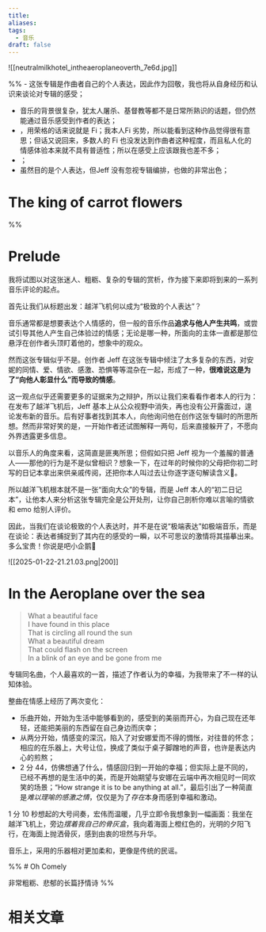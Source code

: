 ```yaml
---
title: 
aliases: 
tags:
  - 音乐
draft: false
---
```


![[neutralmilkhotel_intheaeroplaneoverth_7e6d.jpg]]


%% - 这张专辑是作曲者自己的个人表达，因此作为回敬，我也将从自身经历和认识来谈论对专辑的感受；
- 音乐的背景很复杂，犹太人屠杀、基督教等都不是日常所熟识的话题，但仍然能通过音乐感受到作者的表达；
- ，用荣格的话来说就是 Fi；我本人Fi 劣势，所以能看到这种作品觉得很有意思；但话又说回来，多数人的 Fi 也没发达到作曲者这种程度，而且私人化的情感体验本来就不具有普适性；所以在感受上应该跟我也差不多；
- ；
- 虽然目的是个人表达，但Jeff 没有忽视专辑编排，也做的非常出色；


# The king of carrot flowers

 %%

# Prelude

我将试图以对这张迷人、粗粝、复杂的专辑的赏析，作为接下来即将到来的一系列音乐评论的起点。

首先让我们从标题出发：越洋飞机何以成为“极致的个人表达”？

音乐通常都是想要表达个人情感的，但一般的音乐作品**追求与他人产生共鸣**，或尝试引导其他人产生自己体验过的情感；无论是哪一种，所面向的主体一直都是那位悬浮在创作者头顶盯着他的，想象中的观众。

然而这张专辑似乎不是。创作者 Jeff 在这张专辑中倾注了太多复杂的东西，对安妮的同情、爱、情欲、感激、恐惧等等混杂在一起，形成了一种，**很难说这是为了“向他人彰显什么”而导致的情感**。

这一观点似乎还需要更多的证据来为之辩护，所以让我们来看看作者本人的行为：在发布了越洋飞机后，Jeff 基本上从公众视野中消失，再也没有公开露面过，遑论发布新的音乐。后有好事者找到其本人，向他询问他在创作这张专辑时的所思所想。然而非常好笑的是，一开始作者还试图解释一两句，后来直接躲开了，不愿向外界透露更多信息。

以音乐人的角度来看，这简直是匪夷所思；但假如只把 Jeff 视为一个羞赧的普通人——那他的行为是不是似曾相识？想象一下，在过年的时候你的父母把你初二时写的日记本拿出来供亲戚传阅，还把你本人叫过去让你逐字逐句解读含义🤣。

所以越洋飞机根本就不是一张“面向大众”的专辑，而是 Jeff 本人的“初二日记本”，让他本人来分析这张专辑完全是公开处刑，让你自己剖析你难以言喻的情欲和 emo 给别人评价。

因此，当我们在谈论极致的个人表达时，并不是在说“极端表达”如极端音乐，而是在谈论：表达者捕捉到了其内在的感受的一瞬，以不可思议的激情将其描摹出来。多么宝贵！你说是吧小企鹅🐧

![[2025-01-22-21.21.03.png|200]]

# In the Aeroplane over the sea

> What a beautiful face  
> I have found in this place  
> That is circling all round the sun  
> What a beautiful dream  
> That could flash on the screen  
> In a blink of an eye and be gone from me

专辑同名曲，个人最喜欢的一首，描述了作者认为的幸福，为我带来了不一样的认知体验。

整曲在情感上经历了两次变化：

- 乐曲开始，开始为生活中能够看到的，感受到的美丽而开心，为自己现在还年轻，还能把美丽的东西留在自己身边而庆幸；
- 从两分开始，情感变的深沉，陷入了对安娜爱而不得的惆怅，对往昔的怀念；相应的在乐器上，大号让位，换成了类似于桌子脚蹭地的声音，也许是表达内心的煎熬；
- 2 分 44，仿佛想通了什么，情感回归到一开始的幸福；但实际上是不同的，已经不再想的是生活中的美，而是开始期望与安娜在云端中再次相见时一同欢笑的场景；“How strange it is to be anything at all.”，最后引出了一种简直是*难以理喻的感激之情*，仅仅是为了*存在*本身而感到幸福和激动。

1 分 10 秒想起的大号间奏，宏伟而温暖，几乎立即令我想象到一幅画面：我坐在越洋飞机上，旁边*摆着我自己的骨灰盒*，我向着海面上橙红色的，光明的夕阳飞行，在海面上抛洒骨灰，感到由衷的坦然与升华。

音乐上，采用的乐器相对更加柔和，更像是传统的民谣。

%% # Oh Comely

非常粗粝、悲郁的长篇抒情诗 %%

# 相关文章


